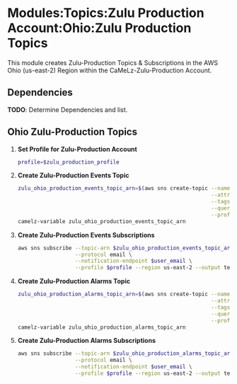 # Modules:Topics:Zulu Production Account:Ohio:Zulu Production Topics

This module creates Zulu-Production Topics & Subscriptions in the AWS Ohio (us-east-2) Region within the
CaMeLz-Zulu-Production Account.

## Dependencies

**TODO**: Determine Dependencies and list.

## Ohio Zulu-Production Topics

1. **Set Profile for Zulu-Production Account**

    ```bash
    profile=$zulu_production_profile
    ```

1. **Create Zulu-Production Events Topic**

    ```bash
    zulu_ohio_production_events_topic_arn=$(aws sns create-topic --name Zulu-Production-Events \
                                                                 --attributes "DisplayName=ZULP Events" \
                                                                 --tags Key=Name,Value=Zulu-Production-Events-Topic Key=Company,Value=Zulu Key=Environment,Value=Production \
                                                                 --query 'TopicArn' \
                                                                 --profile $profile --region us-east-2 --output text)
    camelz-variable zulu_ohio_production_events_topic_arn
    ```

1. **Create Zulu-Production Events Subscriptions**

    ```bash
    aws sns subscribe --topic-arn $zulu_ohio_production_events_topic_arn \
                      --protocol email \
                      --notification-endpoint $user_email \
                      --profile $profile --region us-east-2 --output text
    ```

1. **Create Zulu-Production Alarms Topic**

    ```bash
    zulu_ohio_production_alarms_topic_arn=$(aws sns create-topic --name Zulu-Production-Alarms \
                                                                 --attributes "DisplayName=ZULP Alarms" \
                                                                 --tags Key=Name,Value=Zulu-Production-Alarms-Topic Key=Company,Value=Zulu Key=Environment,Value=Production \
                                                                 --query 'TopicArn' \
                                                                 --profile $profile --region us-east-2 --output text)
    camelz-variable zulu_ohio_production_alarms_topic_arn
    ```

1. **Create Zulu-Production Alarms Subscriptions**

    ```bash
    aws sns subscribe --topic-arn $zulu_ohio_production_alarms_topic_arn \
                      --protocol email \
                      --notification-endpoint $user_email \
                      --profile $profile --region us-east-2 --output text
    ```
